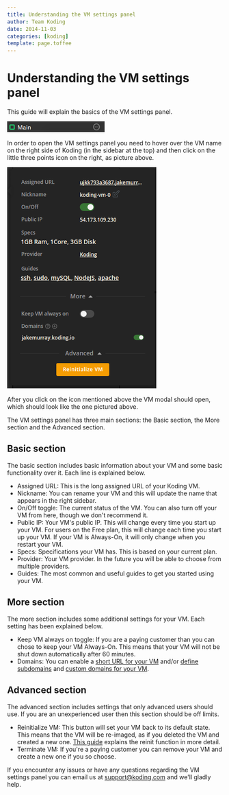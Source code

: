 ```yaml
---
title: Understanding the VM settings panel
author: Team Koding
date: 2014-11-03
categories: [koding]
template: page.toffee
---
```


# Understanding the VM settings panel

This guide will explain the basics of the VM settings panel.

![VM Panel 1](uvms2.png)

In order to open the VM settings panel you need to hover over the VM name on the right side of Koding (in the sidebar at the top) and then click on the little three points icon on the right, as picture above. 

![VM Panel 2](uvms1.png)

After you click on the icon mentioned above the VM modal should open, which should look like the one pictured above.

The VM settings panel has three main sections: the Basic section, the More section and the Advanced section.

## Basic section

The basic section includes basic information about your VM and some basic functionality over it. Each line is explained below.

* Assigned URL: This is the long assigned URL of your Koding VM.
* Nickname: You can rename your VM and this will update the name that appears in the right sidebar.
* On/Off toggle: The current status of the VM. You can also turn off your VM from here, though we don't recommend it.
* Public IP: Your VM's public IP. This will change every time you start up your VM. For users on the Free plan, this will change each time you start up your VM. If your VM is Always-On, it will only change when you restart your VM.
* Specs: Specifications your VM has. This is based on your current plan.
* Provider: Your VM provider. In the future you will be able to choose from multiple providers.
* Guides: The most common and useful guides to get you started using your VM.

## More section

The more section includes some additional settings for your VM. Each setting has been explained below.

* Keep VM always on toggle: If you are a paying customer than you can chose to keep your VM Always-On. This means that your VM will not be shut down automatically after 60 minutes.
* Domains: You can enable a [short URL for your VM](http://learn.koding.com/faq/vm-hostname/) and/or [define subdomains](http://learn.koding.com/faq/vm-hostname/) and [custom domains for your VM](http://learn.koding.com/guides/domains/).

## Advanced section

The advanced section includes settings that only advanced users should use. If you are an unexperienced user then this section should be off limits.

* Reinitialize VM: This button will set your VM back to its default state. This means that the VM will be re-imaged, as if you deleted the VM and created a new one. [This guide](/faq/vm-reinit/) explains the reinit function in more detail.
* Terminate VM: If you're a paying customer you can remove your VM and create a new one if you so choose.

If you encounter any issues or have any questions regarding the VM settings panel you can email us at [support@koding.com](mailto:support@koding.com) and we'll gladly help.

